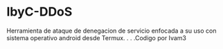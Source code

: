 # IbyC-DDoS
Herramienta de ataque de denegacion de servicio enfocada a su uso con sistema operativo android desde Termux. . . .Codigo por Ivam3
